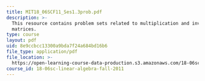 ```yaml
---
title: MIT18_06SCF11_Ses1.3prob.pdf
description: >-
  This resource contains problem sets related to multiplication and inverse
  matrices.
type: course
layout: pdf
uid: 8e9ccbcc13300a9bda7f24a684bd16b6
file_type: application/pdf
file_location: >-
  https://open-learning-course-data-production.s3.amazonaws.com/18-06sc-linear-algebra-fall-2011/8e9ccbcc13300a9bda7f24a684bd16b6_MIT18_06SCF11_Ses1.3prob.pdf
course_id: 18-06sc-linear-algebra-fall-2011
---
```

